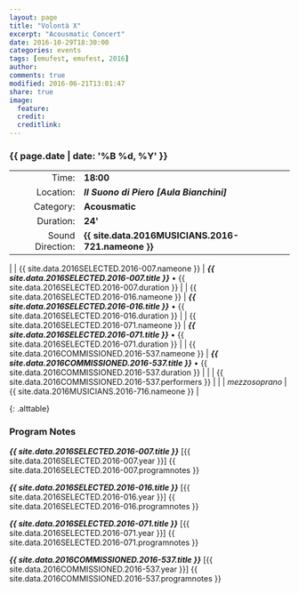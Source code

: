 ```yaml
---
layout: page
title: "Volontà X"
excerpt: "Acousmatic Concert"
date: 2016-10-29T18:30:00
categories: events
tags: [emufest, emufest, 2016]
author:
comments: true
modified: 2016-06-21T13:01:47
share: true
image:
  feature:
  credit:
  creditlink:
---
```


### {{ page.date | date: '%B %d, %Y' }}

|  |  |
|------------:|:------------|
| Time: | **18:00** |
| Location: | ***Il Suono di Piero [Aula Bianchini]*** |
| Category: | **Acousmatic** |
| Duration: | **24'** |
| Sound Direction: | **{{ site.data.2016MUSICIANS.2016-721.nameone }}** |
|
| {{ site.data.2016SELECTED.2016-007.nameone }} | ***{{ site.data.2016SELECTED.2016-007.title }}*** • {{ site.data.2016SELECTED.2016-007.duration }} |
| {{ site.data.2016SELECTED.2016-016.nameone }} | ***{{ site.data.2016SELECTED.2016-016.title }}*** • {{ site.data.2016SELECTED.2016-016.duration }} |
| {{ site.data.2016SELECTED.2016-071.nameone }} | ***{{ site.data.2016SELECTED.2016-071.title }}*** • {{ site.data.2016SELECTED.2016-071.duration }} |
| {{ site.data.2016COMMISSIONED.2016-537.nameone }} | ***{{ site.data.2016COMMISSIONED.2016-537.title }}*** • {{ site.data.2016COMMISSIONED.2016-537.duration }} |
|  | {{ site.data.2016COMMISSIONED.2016-537.performers }} |
|
|  *mezzosoprano* | {{ site.data.2016MUSICIANS.2016-716.nameone }} |

{: .alttable}

### Program Notes

***{{ site.data.2016SELECTED.2016-007.title }}*** [{{ site.data.2016SELECTED.2016-007.year }}] {{ site.data.2016SELECTED.2016-007.programnotes }}

***{{ site.data.2016SELECTED.2016-016.title }}*** [{{ site.data.2016SELECTED.2016-016.year }}] {{ site.data.2016SELECTED.2016-016.programnotes }}

***{{ site.data.2016SELECTED.2016-071.title }}*** [{{ site.data.2016SELECTED.2016-071.year }}] {{ site.data.2016SELECTED.2016-071.programnotes }}

***{{ site.data.2016COMMISSIONED.2016-537.title }}*** [{{ site.data.2016COMMISSIONED.2016-537.year }}] {{ site.data.2016COMMISSIONED.2016-537.programnotes }}
